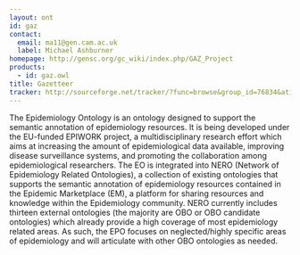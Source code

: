 ```yaml
---
layout: ont
id: gaz
contact: 
  email: ma11@gen.cam.ac.uk
  label: Michael Ashburner
homepage: http://gensc.org/gc_wiki/index.php/GAZ_Project
products: 
  - id: gaz.owl
title: Gazetteer
tracker: http://sourceforge.net/tracker/?func=browse&group_id=76834&atid=1014856
---
```


The Epidemiology Ontology is an ontology designed to support the semantic annotation of epidemiology resources. It is being developed under the EU-funded EPIWORK project, a multidisciplinary research effort which aims at increasing the amount of epidemiological data available, improving disease surveillance systems, and promoting the collaboration among epidemiological researchers. The EO is integrated into NERO (Network of Epidemiology Related Ontologies), a collection of existing ontologies that supports the semantic annotation of epidemiology resources contained in the Epidemic Marketplace (EM), a platform for sharing resources and knowledge within the Epidemiology community. NERO currently includes thirteen external ontologies (the majority are OBO or OBO candidate ontologies) which already provide a high coverage of most epidemiology related areas. As such, the EPO focuses on neglected/highly specific areas of epidemiology and will articulate with other OBO ontologies as needed.